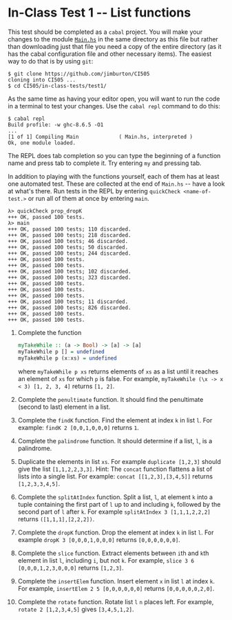 # In-Class Test 1 -- List functions

This test should be completed as a `cabal` project. You will make
your changes to the module [`Main.hs`](Main.hs) in the same
directory as this file but rather than downloading just that file you
need a copy of the entire directory (as it has the cabal configuration file 
and other necessary items). The easiest way to do that is by using `git`:

```
$ git clone https://github.com/jimburton/CI505
cloning into CI505 ...
$ cd CI505/in-class-tests/test1/
```

As the same time as having your editor open,
you will want to run the code in a terminal to test your changes.  Use
the `cabal repl` command to do this:

```
$ cabal repl
Build profile: -w ghc-8.6.5 -O1
...
[1 of 1] Compiling Main             ( Main.hs, interpreted )
Ok, one module loaded.

```

The REPL does tab completion so you can type the beginning of a
function name and press tab to complete it. Try entering `my` and
pressing tab.

In addition to playing with the functions yourself, each of them has
at least one automated test. These are collected at the end of
`Main.hs` -- have a look at what's there. Run tests in the REPL by
entering `quickCheck <name-of-test.>` or run all of them at once by
entering `main`. 

```
λ> quickCheck prop_dropK
+++ OK, passed 100 tests.
λ> main
+++ OK, passed 100 tests; 110 discarded.
+++ OK, passed 100 tests; 218 discarded.
+++ OK, passed 100 tests; 46 discarded.
+++ OK, passed 100 tests; 50 discarded.
+++ OK, passed 100 tests; 244 discarded.
+++ OK, passed 100 tests.
+++ OK, passed 100 tests.
+++ OK, passed 100 tests; 102 discarded.
+++ OK, passed 100 tests; 323 discarded.
+++ OK, passed 100 tests.
+++ OK, passed 100 tests.
+++ OK, passed 100 tests.
+++ OK, passed 100 tests; 11 discarded.
+++ OK, passed 100 tests; 826 discarded.
+++ OK, passed 100 tests.
+++ OK, passed 100 tests.

```


1. Complete the function
   ```haskell
   myTakeWhile :: (a -> Bool) -> [a] -> [a]
   myTakeWhile p [] = undefined
   myTakeWhile p (x:xs) = undefined
   ```

   where `myTakeWhile p xs` returns elements of `xs` as a list until it
   reaches an element of `xs` for which `p` is false. For example,
   `myTakeWhile (\x -> x < 3) [1, 2, 3, 4]` returns `[1, 2]`.

2. Complete the `penultimate` function. It should find the penultimate
   (second to last) element in a list.

3. Complete the `findK` function. Find the element at index `k` in list `l`. For example: `findK 2
[0,0,1,0,0,0]` returns `1`.

14. Complete the `palindrome` function. It should determine if a list, `l`, is a palindrome.

5. Duplicate the elements in list `xs`. For example `duplicate
[1,2,3]` should give the list `[1,1,2,2,3,3]`. Hint: The `concat`
function flattens a list of lists into a single list. For example:
`concat [[1,2,3],[3,4,5]]` returns `[1,2,3,3,4,5]`.

6. Complete the `splitAtIndex` function. Split a list, `l`, at element `k` into a tuple containing the first
part of `l` up to and including `k`, followed by the second part of
`l` after `k`. For example `splitAtIndex 3 [1,1,1,2,2,2]` returns
`([1,1,1],[2,2,2])`.

7. Complete the `dropK` function. Drop the element at index `k` in list `l`. For example `dropK 3
[0,0,0,1,0,0,0]` returns `[0,0,0,0,0,0]`.

8. Complete the `slice` function. Extract elements between `i`th and `k`th element in list `l`,
including `i`, but not `k`. For example, `slice 3 6
[0,0,0,1,2,3,0,0,0]` returns `[1,2,3]`.

9. Complete the `insertElem` function. Insert element `x` in list `l` at index `k`. For example,
`insertElem 2 5 [0,0,0,0,0,0]` returns `[0,0,0,0,0,2,0]`.

10. Complete the `rotate` function. Rotate list `l` `n` places left. For example, `rotate 2
[1,2,3,4,5]` gives `[3,4,5,1,2]`.
